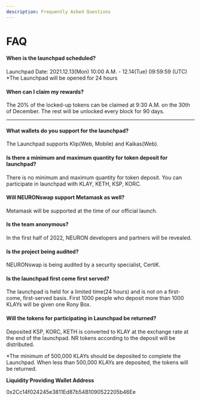 ```yaml
---
description: Frequently Asked Questions
---
```


# FAQ

#### **When is the launchpad scheduled?**

Launchpad Date: 2021.12.13(Mon) 10:00 A.M. - 12.14(Tue) 09:59:59 (UTC) \*The Launchpad will be opened for 24 hours



#### **When can I claim my rewards?**

The 20% of the locked-up tokens can be claimed at 9:30 A.M. on the 30th of December. The rest will be unlocked every block for 90 days​.

****

#### **What wallets do you support for the launchpad?**

The Launchpad supports Klip(Web, Mobile) and Kaikas(Web).



#### **Is there a minimum and maximum quantity for token deposit for launchpad?**

There is no minimum and maximum quantity for token deposit. You can participate in launchpad with KLAY, KETH, KSP, KORC.



#### **Will NEURONswap support Metamask as well?**

Metamask will be supported at the time of our official launch.



#### **Is the team anonymous?**

In the first half of 2022, NEURON developers and partners will be revealed.



#### **Is the project being audited?**

NEURONswap is being audited by a security specialist, CertiK.



#### **Is the launchpad first come first served?**

The launchpad is held for a limited time(24 hours) and is not on a first-come, first-served basis. First 1000 people who deposit more than 1000 KLAYs will be given one Rony Box.



#### **Will the tokens for participating in Launchpad be returned?**

Deposited KSP, KORC, KETH is converted to KLAY at the exchange rate at the end of the launchpad.​ NR tokens according to the deposit will be distributed.

\*The minimum of 500,000 KLAYs should be deposited to complete the Launchpad. When less than 500,000 KLAYs are deposited, the tokens will be returned.



**Liquidity Providing Wallet Address**

0x2Cc14f024245e3811Ed87b54B1090522205b46Ee
